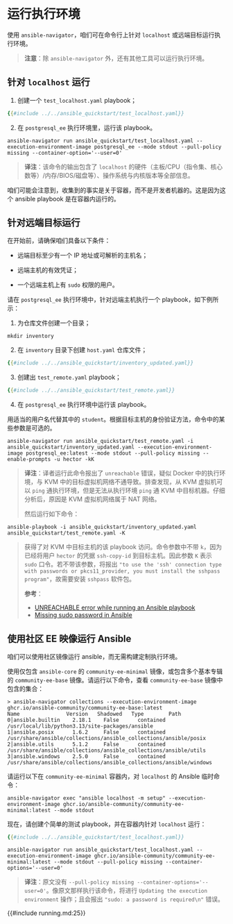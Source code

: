 # 运行执行环境

使用 `ansible-navigator`，咱们可在命令行上针对 `localhost` 或远端目标运行执行环境。

> **注意**：除 `ansible-navigator` 外，还有其他工具可以运行执行环境。


## 针对 `localhost` 运行

1. 创建一个 `test_localhost.yaml` playbook；


```yaml
{{#include ../../ansible_quickstart/test_localhost.yaml}}
```

2. 在 `postgresql_ee` 执行环境里，运行该 playbook。

```console
ansible-navigator run ansible_quickstart/test_localhost.yaml --execution-environment-image postgresql_ee --mode stdout --pull-policy missing --container-option='--user=0'
```

> **译注**：该命令的输出包含了 `localhost` 的硬件（主板/CPU（指令集、核心数等）/内存/BIOS/磁盘等）、操作系统与内核版本等全部信息。

咱们可能会注意到，收集到的事实是关于容器，而不是开发者机器的。这是因为这个 ansible playbook 是在容器内运行的。

## 针对远端目标运行

在开始前，请确保咱们具备以下条件：

- 远端目标至少有一个 IP 地址或可解析的主机名；

- 远端主机的有效凭证；

- 一个远端主机上有 `sudo` 权限的用户。


请在 `postgresql_ee` 执行环境中，针对远端主机执行一个 playbook，如下例所示：

1. 为仓库文件创建一个目录；

```console
mkdir inventory
```

2. 在 `inventory` 目录下创建 `host.yaml` 仓库文件；

```yaml
{{#include ../../ansible_quickstart/inventory_updated.yaml}}
```

3. 创建出 `test_remote.yaml` playbook；

```yaml
{{#include ../../ansible_quickstart/test_remote.yaml}}
```

4. 在 `postgresql_ee` 执行环境中运行该 playbook。

用适当的用户名代替其中的 `student`。根据目标主机的身份验证方法，命令中的某些参数是可选的。

```console
ansible-navigator run ansible_quickstart/test_remote.yaml -i ansible_quickstart/inventory_updated.yaml --execution-environment-image postgresql_ee:latest --mode stdout --pull-policy missing --enable-prompts -u hector -kK
```

> **译注**：译者运行此命令报出了 `unreachable` 错误，疑似 Docker 中的执行环境，与 KVM 中的目标虚拟机网络不通导致。排查发现，从 KVM 虚拟机可以 `ping` 通执行环境，但是无法从执行环境 `ping` 通 KVM 中目标机器。仔细分析后，原因是 KVM 虚拟机网络属于 NAT 网络。
>
> 然后运行如下命令：

```console
ansible-playbook -i ansible_quickstart/inventory_updated.yaml ansible_quickstart/test_remote.yaml -K
```

> 获得了对 KVM 中目标主机的该 playbook 访问。命令参数中不带 `k`，因为已经将用户 `hector` 的凭据 `ssh-copy-id` 到目标主机。因此参数 `K` 表示 `sudo` 口令。若不带该参数，将报出 `"to use the 'ssh' connection type with passwords or pkcs11_provider, you must install the sshpass program"`，故需要安装 `sshpass` 软件包。
>
> **参考**：
> - [UNREACHABLE error while running an Ansible playbook](https://stackoverflow.com/a/50883091)
> - [Missing sudo password in Ansible](https://stackoverflow.com/a/51864689)


## 使用社区 EE 映像运行 Ansible

咱们可以使用社区镜像运行 ansible，而无需构建定制执行环境。


使用仅包含 `ansible-core` 的 `community-ee-minimal` 镜像，或包含多个基本专辑的 `community-ee-base` 镜像。请运行以下命令，查看 `community-ee-base` 镜像中包含的集合：


```console
> ansible-navigator collections --execution-environment-image ghcr.io/ansible-community/community-ee-base:latest
Name               Version   Shadowed   Type        Path
0│ansible.builtin    2.18.1    False      contained   /usr/local/lib/python3.13/site-packages/ansible
1│ansible.posix      1.6.2     False      contained   /usr/share/ansible/collections/ansible_collections/ansible/posix
2│ansible.utils      5.1.2     False      contained   /usr/share/ansible/collections/ansible_collections/ansible/utils
3│ansible.windows    2.5.0     False      contained   /usr/share/ansible/collections/ansible_collections/ansible/windows
```

请运行以下在 `community-ee-minimal` 容器内，对 `localhost` 的 Ansible 临时命令：

```console
ansible-navigator exec "ansible localhost -m setup" --execution-environment-image ghcr.io/ansible-community/community-ee-minimal:latest --mode stdout
```

现在，请创建个简单的测试 playbook，并在容器内针对 `localhost` 运行：


```yaml
{{#include ../../ansible_quickstart/test_localhost.yaml}}
```

```console
ansible-navigator run ansible_quickstart/test_localhost.yaml --execution-environment-image ghcr.io/ansible-community/community-ee-minimal:latest --mode stdout --pull-policy missing --container-options='--user=0'
```

> **译注**：原文没有 `--pull-policy missing --container-options='--user=0'`。像原文那样执行该命令，将进行 `Updating the execution environment` 操作；且会报出 `"sudo: a password is required\n"` 错误。


{{#include running.md:25}}


